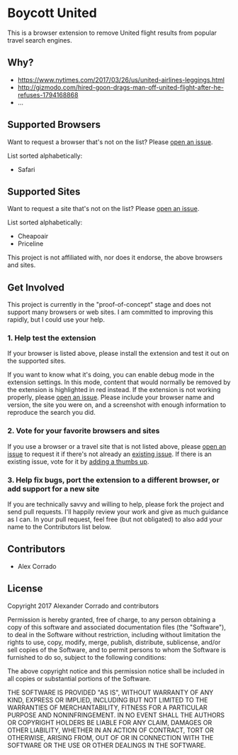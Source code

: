 # Boycott United

This is a browser extension to remove United flight results from popular travel search engines.

## Why?

- https://www.nytimes.com/2017/03/26/us/united-airlines-leggings.html
- http://gizmodo.com/hired-goon-drags-man-off-united-flight-after-he-refuses-1794168868
- ...

## Supported Browsers

Want to request a browser that's not on the list? Please [open an issue][0].

List sorted alphabetically:

- Safari

## Supported Sites

Want to request a site that's not on the list? Please [open an issue][0].

List sorted alphabetically:

- Cheapoair
- Priceline

This project is not affiliated with, nor does it endorse, the above browsers and sites.

## Get Involved

This project is currently in the "proof-of-concept" stage and does not support many browsers or web sites. I am committed to improving this rapidly, but I could use your help.

### 1. Help test the extension

If your browser is listed above, please install the extension and test it out on the supported sites.

If you want to know what it's doing, you can enable debug mode in the extension settings. In this mode, content that would normally be removed by the extension is highlighted in red instead. If the extension is not working properly, please [open an issue][0]. Please include your browser name and version, the site you were on, and a screenshot with enough information to reproduce the search you did.

### 2. Vote for your favorite browsers and sites

If you use a browser or a travel site that is not listed above, please [open an issue][0] to request it if there's not already an [existing issue][1]. If there is an existing issue, vote for it by [adding a thumbs up][2].

### 3. Help fix bugs, port the extension to a different browser, or add support for a new site

If you are technically savvy and willing to help, please fork the project and send pull requests. I'll happily review your work and give as much guidance as I can. In your pull request, feel free (but not obligated) to also add your name to the Contributors list below.

## Contributors

- Alex Corrado


[0]: https://github.com/chkn/BoycottUnited/issues/new
[1]: https://github.com/chkn/BoycottUnited/issues
[2]: https://github.com/blog/2119-add-reactions-to-pull-requests-issues-and-comments

## License

Copyright 2017 Alexander Corrado and contributors

Permission is hereby granted, free of charge, to any person obtaining a copy of this software and associated documentation files (the "Software"), to deal in the Software without restriction, including without limitation the rights to use, copy, modify, merge, publish, distribute, sublicense, and/or sell copies of the Software, and to permit persons to whom the Software is furnished to do so, subject to the following conditions:

The above copyright notice and this permission notice shall be included in all copies or substantial portions of the Software.

THE SOFTWARE IS PROVIDED "AS IS", WITHOUT WARRANTY OF ANY KIND, EXPRESS OR IMPLIED, INCLUDING BUT NOT LIMITED TO THE WARRANTIES OF MERCHANTABILITY, FITNESS FOR A PARTICULAR PURPOSE AND NONINFRINGEMENT. IN NO EVENT SHALL THE AUTHORS OR COPYRIGHT HOLDERS BE LIABLE FOR ANY CLAIM, DAMAGES OR OTHER LIABILITY, WHETHER IN AN ACTION OF CONTRACT, TORT OR OTHERWISE, ARISING FROM, OUT OF OR IN CONNECTION WITH THE SOFTWARE OR THE USE OR OTHER DEALINGS IN THE SOFTWARE.